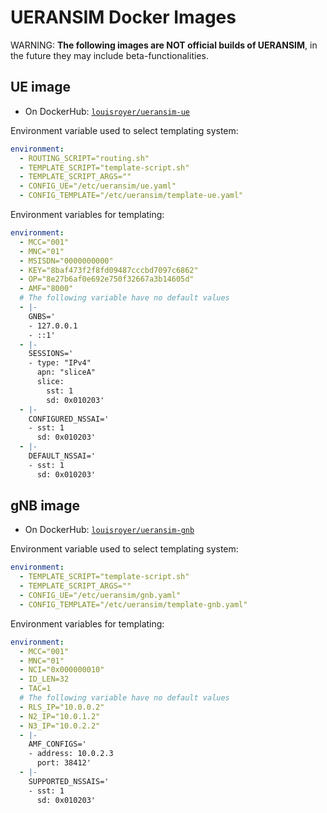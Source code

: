 # UERANSIM Docker Images
WARNING: **The following images are NOT official builds of UERANSIM**, in the future they may include beta-functionalities.

## UE image
- On DockerHub: [`louisroyer/ueransim-ue`](https://hub.docker.com/repository/docker/louisroyer/ueransim-ue)

Environment variable used to select templating system:
```yaml
environment:
  - ROUTING_SCRIPT="routing.sh"
  - TEMPLATE_SCRIPT="template-script.sh"
  - TEMPLATE_SCRIPT_ARGS=""
  - CONFIG_UE="/etc/ueransim/ue.yaml"
  - CONFIG_TEMPLATE="/etc/ueransim/template-ue.yaml"
```

Environment variables for templating:
```yaml
environment:
  - MCC="001"
  - MNC="01"
  - MSISDN="0000000000"
  - KEY="8baf473f2f8fd09487cccbd7097c6862"
  - OP="8e27b6af0e692e750f32667a3b14605d"
  - AMF="8000"
  # The following variable have no default values
  - |-
    GNBS='
    - 127.0.0.1
    - ::1'
  - |-
    SESSIONS='   
    - type: "IPv4"
      apn: "sliceA"
      slice:
        sst: 1
        sd: 0x010203'
  - |-
    CONFIGURED_NSSAI='
    - sst: 1
      sd: 0x010203'
  - |-
    DEFAULT_NSSAI='
    - sst: 1
      sd: 0x010203'
```

## gNB image
- On DockerHub: [`louisroyer/ueransim-gnb`](https://hub.docker.com/repository/docker/louisroyer/ueransim-gnb)

Environment variable used to select templating system:
```yaml
environment:
  - TEMPLATE_SCRIPT="template-script.sh"
  - TEMPLATE_SCRIPT_ARGS=""
  - CONFIG_UE="/etc/ueransim/gnb.yaml"
  - CONFIG_TEMPLATE="/etc/ueransim/template-gnb.yaml"
```

Environment variables for templating:
```yaml
environment:
  - MCC="001"
  - MNC="01"
  - NCI="0x000000010"
  - ID_LEN=32
  - TAC=1
  # The following variable have no default values
  - RLS_IP="10.0.0.2"
  - N2_IP="10.0.1.2"
  - N3_IP="10.0.2.2"
  - |-
    AMF_CONFIGS='
    - address: 10.0.2.3
      port: 38412'
  - |-
    SUPPORTED_NSSAIS='
    - sst: 1
      sd: 0x010203'
```
